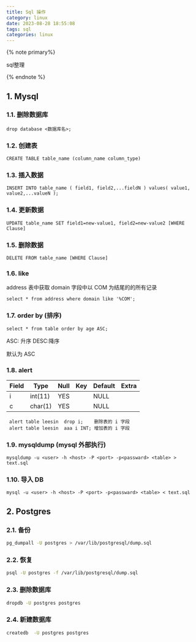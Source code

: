 ```yaml
---
title: Sql 操作
category: linux
date: 2023-08-28 18:55:08
tags: sql
categories: linux
---
```

{% note primary%}

sql整理

{% endnote %}

## 1. Mysql
### 1.1. 删除数据库
```
drop database <数据库名>;
```
### 1.2. 创建表
```
CREATE TABLE table_name (column_name column_type)
```
### 1.3. 插入数据
```
INSERT INTO table_name ( field1, field2,...fieldN ) values( value1, value2,...valueN );
```
### 1.4. 更新数据
```
UPDATE table_name SET field1=new-value1, field2=new-value2 [WHERE Clause]
```
### 1.5. 删除数据
```
DELETE FROM table_name [WHERE Clause]
```
### 1.6. like
address 表中获取 domain 字段中以 COM 为结尾的的所有记录
```
select * from address where domain like '%COM';
```
### 1.7. order by (排序)
```
select * from table order by age ASC;
```
ASC: 升序       DESC:降序

默认为 ASC
### 1.8. alert
| Field | Type    | Null | Key | Default | Extra |
| ----- | ------- | ---- | --- | ------- | ----- |
| i     | int(11) | YES  |     | NULL    |       |
| c     | char(1) | YES  |     | NULL    |       |

```
 alert table leesin  drop i;    删除表的 i 字段
 alert table leesin  aaa i INT; 增加表的 i 字段
```
### 1.9. mysqldump (mysql 外部执行)
```
mysqldump -u <user> -h <host> -P <port> -p<passward> <table> > text.sql
```
### 1.10. 导入 DB
```
mysql -u <user> -h <host> -P <port> -p<passward> <table> < text.sql
```

## 2. Postgres

### 2.1. 备份
```sh
pg_dumpall -U postgres > /var/lib/postgresql/dump.sql
```

### 2.2. 恢复
```sh
psql -U postgres -f /var/lib/postgresql/dump.sql
```

### 2.3. 删除数据库
```sh
dropdb -U postgres postgres
```

### 2.4. 新建数据库
```sh
createdb  -U postgres postgres
```
